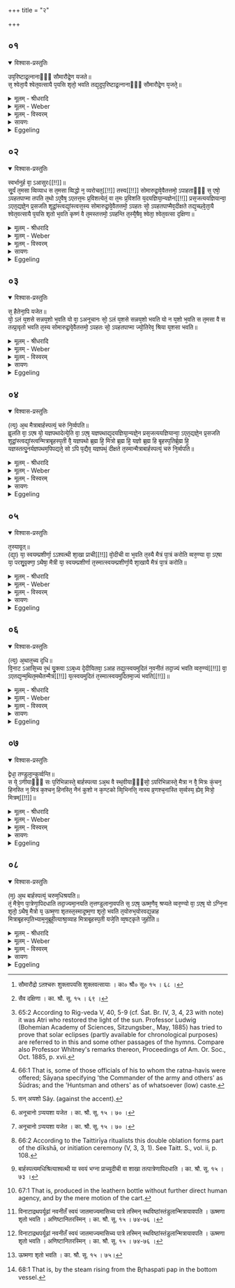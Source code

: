 +++
title = "२"

+++


## ०१


<details open><summary>विश्वास-प्रस्तुतिः</summary>

उप᳘रिष्टाद्र᳘त्नानाᳫँ᳭ सौमारौद्रे᳘ण यजते॥  
स᳘ श्वेता᳘यै श्वेत᳘वत्सायै प᳘यसि शृतो᳘ भवति तद्य᳘दुप᳘रिष्टाद्र᳘त्नानाᳫँ᳭ सौमारौद्रे᳘ण य᳘जते᳘॥
</details>

<details><summary>मूलम् - श्रीधरादि</summary>

उप᳘रिष्टाद्र᳘त्नानाᳫँ᳭ सौमारौद्रे᳘ण यजते॥  
स᳘ श्वेता᳘यै श्वेत᳘वत्सायै प᳘यसि शृतो᳘ भवति तद्य᳘दुप᳘रिष्टाद्र᳘त्नानाᳫँ᳭ सौमारौद्रे᳘ण य᳘जते᳘॥
</details>

<details><summary>मूलम् - Weber</summary>

उप᳘रिष्टाद्र᳘त्नानाᳫं सौमारौद्रे᳘ण यजते॥  
स᳘ श्वेता᳘यै श्वेत᳘वत्सायै प᳘यसि शृतो᳘ भवति तद्य᳘दुप᳘रिष्टाद्र᳘त्नानाᳫं सौमारौद्रे᳘ण य᳘जते॥
</details>

<details><summary>मूलम् - विस्वरम्</summary>

**अथोपरियागाः ।** 

उपरिष्टाद्रत्नानां सौमारौद्रेण यजते । स श्वेतायै श्वेतवत्सायै पयसि शृतो भवति । तद् यद्युपरिष्टाद्रत्नानां सौमारौद्रेण यजते ॥ १ ॥ 
</details>

<details><summary>सायणः</summary>

अथ सौमारौद्रयागं विधत्ते- **उपरिष्टाद्रत्नानामि**ति [^१_९७]- (तै. सं. १ । ८ । ९ । २) । रत्नहविषामुपरि स्वगृहे सौमारौद्रयागः कर्त्तव्यः । स च कः ? 'श्वेतवत्सायै श्वेतायै' । उभयत्र षष्ठ्यर्थे चतुर्थी । (पा. सू. २ । ३ । ६२ । वा.) शुक्लवत्सायाः शुक्लाया गोः 'पयसि' 'शृतः' पक्वो 'भवति' ॥ १ ॥ 

[^१_९७]: सौमारौद्रो ऽतश्चरुः शुक्लापयसि शुक्लवत्सायाः । का० श्रौ० सू० १५ । ६८ । 
</details>

<details><summary>Eggeling</summary>

1. After the 'jewels' he offers (a pap) to Soma and Rudra. It is cooked in milk from a white (cow) which has a white calf. And as to why, after the 'jewels,' he offers (a pap) to Soma and Rudra.
</details>


## ०२


<details open><summary>विश्वास-प्रस्तुतिः</summary>

स्वर्भानुर्ह वा᳘ ऽआसुरः[[!!]]॥  
सू᳘र्यं त᳘मसा व्विव्याध स त᳘मसा व्विद्धो न᳘ व्यरोचत᳘[[!!]] तस्य[[!!]] सोमारुद्रा᳘वे᳘वैतत्तमो᳘ ऽपाहताᳫँ᳭ स᳘ एषो᳘ ऽपहतपाप्मा तपति त᳘थो ऽए᳘वैष᳘ ऽएतत्त᳘मः प्र᳘विशत्येतं᳘ वा त᳘मः प्र᳘विशति य᳘दयज्ञिया᳘न्यज्ञेन[[!!]] प्रस᳘जत्ययज्ञियान्वा᳘ ऽएत᳘द्यज्ञे᳘न प्र᳘सजति शूद्रां᳘स्त्वद्यां᳘स्त्वत्त᳘स्य सोमारुद्रा᳘वे᳘वैतत्तमो᳘ ऽपहतः सो᳘ ऽपहतपाप्मैव᳘दीक्षते तद्य᳘च्छ्वे᳘ता᳘यै श्वेत᳘वत्सायै प᳘यसि शृतो भ᳘वति कृष्णं वै त᳘मस्तत्तमो᳘ ऽपहन्ति त᳘स्यै᳘षैव᳘ श्वेता᳘ श्वेत᳘वत्सा द᳘क्षिणा॥
</details>

<details><summary>मूलम् - श्रीधरादि</summary>

स्वर्भानुर्ह वा᳘ ऽआसुरः[[!!]]॥  
सू᳘र्यं त᳘मसा व्विव्याध स त᳘मसा व्विद्धो न᳘ व्यरोचत᳘[[!!]] तस्य[[!!]] सोमारुद्रा᳘वे᳘वैतत्तमो᳘ ऽपाहताᳫँ᳭ स᳘ एषो᳘ ऽपहतपाप्मा तपति त᳘थो ऽए᳘वैष᳘ ऽएतत्त᳘मः प्र᳘विशत्येतं᳘ वा त᳘मः प्र᳘विशति य᳘दयज्ञिया᳘न्यज्ञेन[[!!]] प्रस᳘जत्ययज्ञियान्वा᳘ ऽएत᳘द्यज्ञे᳘न प्र᳘सजति शूद्रां᳘स्त्वद्यां᳘स्त्वत्त᳘स्य सोमारुद्रा᳘वे᳘वैतत्तमो᳘ ऽपहतः सो᳘ ऽपहतपाप्मैव᳘दीक्षते तद्य᳘च्छ्वे᳘ता᳘यै श्वेत᳘वत्सायै प᳘यसि शृतो भ᳘वति कृष्णं वै त᳘मस्तत्तमो᳘ ऽपहन्ति त᳘स्यै᳘षैव᳘ श्वेता᳘ श्वेत᳘वत्सा द᳘क्षिणा॥
</details>

<details><summary>मूलम् - Weber</summary>

स्वर्भानुर्ह वा᳘ आसुरः᳟॥  
सू᳘र्यं त᳘मसा विव्याध स त᳘मसा विद्धो न व्य᳘रोचत त᳘स्य सोमारुद्रा᳘वेॗवैतत्तमो᳘ ऽपाहताᳫं स᳘ एषो᳘ ऽपहतपाप्मा तपति त᳘थो एॗवैष᳘ एतत्त᳘मः प्र᳘विशत्येतं᳘ वा त᳘मः प्र᳘विशति य᳘दयज्ञिया᳘न्यज्ञे᳘न प्रस᳘जत्ययज्ञियान्वा᳘ एत᳘द्यज्ञे᳘न प्र᳘सजति शूद्रा᳘ᳫं᳘स्त्वद्या᳘ᳫं᳘स्त्वत्त᳘स्य सोमारुद्रा᳘वेॗवैतत्तमो᳘ ऽपहतः सो᳘ ऽपहतपाप्मैव᳘ दीक्षते तद्य᳘छ्वेता᳘यै श्वेत᳘वत्सायै प᳘यसि शृतो भ᳘वति कृष्णं वै त᳘मस्तत्तमो᳘ ऽपहन्ति त᳘स्यैॗषैव᳘ श्वेता᳘ श्वेत᳘वत्सा द᳘क्षिणा॥
</details>

<details><summary>मूलम् - विस्वरम्</summary>

स्वर्भानुर्ह वा ऽआसुरः सूर्यं तमसा विव्याध । स तमसा विद्धो न व्यरोचत । तस्य सोमारुद्रावेवैतत्तमो ऽपाहताम् । स एषो ऽपहतपाप्मा तपति । तथो ऽएवैष एतत्तमः प्रविशति, एतं वा तमः प्रविशति यदयज्ञियान् यज्ञेन प्रसजति । अयज्ञियान्वा ऽएतद्यज्ञेन प्रसजति शूद्रांस्त्वत्, यांस्त्वत् तस्य सोमारुद्रावेवैतत्तमो ऽपहतः । सो ऽपहतपाप्मैव दीक्षते । तद् यच्छ्वेतायै श्वेतवत्सायै पयसि शृतो भवति । कृष्णं वै तमः । तत् तमो ऽपहन्ति । तस्यैषैव श्वेता श्वेतवत्सा दक्षिणा ॥ २ ॥ 
</details>

<details><summary>सायणः</summary>

रत्नहविर्भ्यो ऽनन्तरं विहितं सौमारौद्रयागमनूद्याख्यायिकया प्रशंसति- **स्वर्भानुर्हे**ति । 'आसुरः' असुरपुत्रः 'स्वर्भानुः' 'सूर्यम्' 'तमसा' 'विव्याध' आच्छादितवान् । 'सः' सूर्यः तेन 'तमसा' 'विद्धः' आच्छादिशः । 'न व्यरोचत' नातिप्रकाशवान् जातः । 'तस्य' 'तत् तमः' 'सोमारुद्रौ एव' 'अपाहताम्' अपहृतवन्तौ । ततः आरभ्य सूर्यो निवृत्ततमस्कः सन् 'तपति' नभसि दीप्यते । इदानीं तदनुष्ठातुरपि तमसा ऽऽच्छादनमाह- **तथो एवैष** इति । 'अयज्ञियान्' अयज्ञार्हान् सेनान्यादीन् 'यज्ञेन' 'प्रसजति' प्रसक्तान् तत्तद्यागानुष्ठानेन सम्बद्धान् करोतीति 'यत्' 'एतत्' एतेन 'एषः' अनुष्ठाता राजन्यः 'तथा उ' तथैव सूर्यवदेव ‘तमः प्रविशति’ । तमः वा कर्तृ 'एतं' सुन्वन्तं 'प्रविशति' । सेनान्यादीनामयज्ञियत्वं प्रसिद्धमित्याह- **अयज्ञियान् वा** इति । तामेव प्रसिद्धिं दर्शयति- **शूद्रानि**ति । 'त्वत्'- इति एकपर्यायः । एकदा 'शूद्रान्' सेनान्यादीन्, 'त्वत्' एकदा 'यान्' कांश्चन गोविकर्तादीन् हीनजातीनपि 'यज्ञेन' 'प्रसजति' । तेन अयज्ञियसम्बन्धेन तमः प्रविशतीति अतः 'तस्य' यष्टुः तथाविधं तमः 'सोमारुद्रौ एव' एतत् एतेन चरुणा प्रीणितौ 'अपहतः' विनाशयतः । ततः पापलेशासंस्पृष्टः सन् 'दीक्षते' दीक्षार्हो भवतीत्यर्थः । श्वेतापयसि श्रपणं प्रशंसति-**तद्यदि**ति । 'तद्' 'यत्' यदि, 'तमो' नाम 'कृष्णं' श्वेतवत्सायाः श्वेतायाः शुक्लवर्णे 'पयसि' श्रपणेन कृष्णरूपं तमः अपसारितवान् भवतीत्यर्थः ॥ 

यस्याः पयसि चरुः पक्वः तामेव दक्षिणात्वेन विधत्ते- **तस्यैषैवे**ति [^१_९८] ॥ २ ॥ 

[^१_९८]: सैव दक्षिणा । का. श्रौ. सू. १५ । ६९ । 
</details>

<details><summary>Eggeling</summary>

2. Now, once upon a time, Svarbhānu, the Āsura, struck the sun with darkness, and stricken with darkness he did not shine [^egg_139]. Soma and Rudra

[^egg_139]: 65:2 According to Rig-veda V, 40, 5-9 (cf. Śat. Br. IV, 3, 4, 23  with note) it was Atri who restored the light of the sun. Professor Ludwig (Bohemian Academy of Sciences, Sitzungsber., May, 1885) has tried to prove that solar eclipses (partly available for chronological purposes) are referred to in this and some other passages of the hymns. Compare also Professor Whitney's remarks thereon, Proceedings of Am. Or. Soc., Oct. 1885, p. xvii.

removed that darkness of his; and freed from evil he burns yonder. And in like manner does that (king) thereby enter darkness,--or darkness enters him,--when he puts those unworthy of sacrifice [^egg_140] in contact with the sacrifice; and he does indeed now put those unworthy of sacrifice--either Śūdras or whomever else--in contact with the sacrifice. It is Soma and Rudra who remove that darkness of his; and freed from evil he becomes consecrated. And as to why it is cooked in milk from a white (cow) which has a white calf,--darkness is black: that darkness he removes. The sacrificial fee for this (oblation) is a white (cow) which has a white calf.

[^egg_140]: 66:1 That is, some of those officials of his to whom the ratna-havis were offered; Sāyaṇa specifying 'the Commander of the army and others' as Śūdras; and the 'Huntsman and others' as of whatsoever (low) caste.

</details>


## ०३


<details open><summary>विश्वास-प्रस्तुतिः</summary>

स᳘ हैतेना᳘पि यजेत॥  
यो᳘ ऽलं य᳘शसे सन्नय᳘शो भ᳘वति यो वा᳘ ऽअनूचानः सो᳘ ऽलं य᳘शसे सन्नय᳘शो भवति यो न य᳘शो भ᳘वति स त᳘मसा वै स तत्प्रा᳘वृतो भवति त᳘स्य सोमारुद्रा᳘वे᳘वैतत्तमो᳘ ऽपहतः सो᳘ ऽपहतपाप्मा ज्यो᳘तिरेव᳘ श्रिया य᳘शसा भवति॥
</details>

<details><summary>मूलम् - श्रीधरादि</summary>

स᳘ हैतेना᳘पि यजेत॥  
यो᳘ ऽलं य᳘शसे सन्नय᳘शो भ᳘वति यो वा᳘ ऽअनूचानः सो᳘ ऽलं य᳘शसे सन्नय᳘शो भवति यो न य᳘शो भ᳘वति स त᳘मसा वै स तत्प्रा᳘वृतो भवति त᳘स्य सोमारुद्रा᳘वे᳘वैतत्तमो᳘ ऽपहतः सो᳘ ऽपहतपाप्मा ज्यो᳘तिरेव᳘ श्रिया य᳘शसा भवति॥
</details>

<details><summary>मूलम् - Weber</summary>

स᳘ हैतेना᳘पि यजेत॥  
यो᳘ ऽलं य᳘शसे सन्न य᳘शो [^wbr_1] भ᳘वति यो वा᳘ अनूचानः सो᳘ ऽलं य᳘शसे सन्न य᳘शो भवति यो न य᳘शो भ᳘वति स त᳘मसा वै स तत्प्रा᳘वृतो भवति त᳘स्य सोमारुद्रा᳘वेॗवैतत्तमो᳘ ऽपहतः सो᳘ ऽपहतपाप्मा ज्यो᳘तिरेव श्रिया य᳘शसा भवति॥  

[^wbr_1]: सन् अयशो Sây. (against the accent).

</details>

<details><summary>मूलम् - विस्वरम्</summary>

स हैतेन- अपि यजेत- यो ऽलं यशसे सन्नयशो भवति । यो वा ऽअनूचानः सो ऽलं यशसे सन्नयशो भवति । यो न यशो भवति- स तमसा वै स तत् प्रावृतो भवति । तस्य सोमारुद्रावेवैतत्तमो ऽपहतः । सो ऽपहतपाप्मा ज्योतिरेव श्रिया यशसा भवति (१) ॥ ३ ॥ 
</details>

<details><summary>सायणः</summary>

प्रसङ्गात्फलान्तरायास्य होमत्य बाह्यप्रयोगं दर्शयति- **स हैतेनापी**ति । 'अपिः' भिन्नक्रमः । 'सो ऽपि' 'एतेन' सौमारौद्रेण चरुणा 'यजेत' । स इत्युक्तं क इत्याह- 'यः' यज्ञियः पुरुषः 'यशसे' यशसां प्राप्तये 'अलं सन्' समर्थो योग्यो भवन्नपि 'अयशः' कीर्तिरहितः 'भवति' । यच्छब्दार्थं विशिनष्टि- **यो वा अनुचान** इति । साङ्गवेदाध्यायी 'अनूचानः' 'सः' 'यशसे' 'अलं' योग्यो भवन्नपि 'अयशः' यशोरहितो 'भवति' 'यः' तु यशोरहितः, 'सः' 'तमसा' 'प्रावृतः,' 'तस्य' 'एतत्' एतेन हविषा 'सोमारुद्रौ एव' 'कीर्त्यभावरूपं 'तमः' 'अपहतः' तं कीर्तिमन्तं कुरुतः इत्यर्थः । 'सः' यजमानः अयशोरूपतमसा वियुक्तः सन्, ज्योतिरात्मको भूत्वा 'श्रिया' सम्पदा 'यशसा' चोपलक्षितो भवति [^१_९९] ॥ ३ ॥ 

[^१_९९]: अनूचानो ऽप्ययशा यजेत । का. श्रौ. सू. १५ । ७० । 
</details>

<details><summary>Eggeling</summary>

3. Even he who, while being qualified for fame, is not yet famous, may perform that offering. Now he who is learned (in the Veda), while being qualified for fame, is not famous; and he who is not famous, is covered with darkness: that darkness of his Soma and Rudra thereby remove; and freed from evil he becomes a very light by his prosperity and renown.
</details>


## ०४


<details open><summary>विश्वास-प्रस्तुतिः</summary>

(त्य᳘) अ᳘थ मैत्राबार्हस्पत्यं᳘ चरुं नि᳘र्व्वपति॥  
ह्व᳘लति वा᳘ ऽएष यो᳘ यज्ञपथादेत्ये᳘ति वा᳘ ऽएष᳘ यज्ञपथाद्य᳘दयज्ञिया᳘न्यज्ञे᳘न प्रस᳘जत्ययज्ञियान्वा᳘ ऽएत᳘द्यज्ञे᳘न प्र᳘सजति शूद्रां᳘स्त्वद्यां᳘स्त्वन्मित्राबृ᳘हस्प᳘ती वै᳘ यज्ञपथो ब्र᳘ह्म हि᳘ मित्रो ब्र᳘ह्म हि᳘ यज्ञो ब्र᳘ह्म हि बृ᳘हस्प᳘तिर्ब्र᳘ह्म हि᳘ यज्ञस्तत्पु᳘नर्यज्ञपथम᳘पिपद्यते᳘ सो ऽपि प᳘द्यैव᳘ यज्ञपथं᳘ दीक्षते त᳘स्मान्मैत्राबार्हस्पत्यं᳘ चरुं नि᳘र्व्वपति॥
</details>

<details><summary>मूलम् - श्रीधरादि</summary>

(त्य᳘) अ᳘थ मैत्राबार्हस्पत्यं᳘ चरुं नि᳘र्व्वपति॥  
ह्व᳘लति वा᳘ ऽएष यो᳘ यज्ञपथादेत्ये᳘ति वा᳘ ऽएष᳘ यज्ञपथाद्य᳘दयज्ञिया᳘न्यज्ञे᳘न प्रस᳘जत्ययज्ञियान्वा᳘ ऽएत᳘द्यज्ञे᳘न प्र᳘सजति शूद्रां᳘स्त्वद्यां᳘स्त्वन्मित्राबृ᳘हस्प᳘ती वै᳘ यज्ञपथो ब्र᳘ह्म हि᳘ मित्रो ब्र᳘ह्म हि᳘ यज्ञो ब्र᳘ह्म हि बृ᳘हस्प᳘तिर्ब्र᳘ह्म हि᳘ यज्ञस्तत्पु᳘नर्यज्ञपथम᳘पिपद्यते᳘ सो ऽपि प᳘द्यैव᳘ यज्ञपथं᳘ दीक्षते त᳘स्मान्मैत्राबार्हस्पत्यं᳘ चरुं नि᳘र्व्वपति॥
</details>

<details><summary>मूलम् - Weber</summary>

अ᳘थ मैत्राबार्हस्पत्यं᳘ चरुं नि᳘र्वपति॥  
ह्व᳘लति वा᳘ एष यो᳘ यज्ञपथादेत्ये᳘ति वा᳘ एष᳘ यज्ञपथाद्य᳘दयज्ञिया᳘न्यज्ञे᳘न प्रस᳘जत्ययज्ञियान्वा᳘ एत᳘द्यज्ञे᳘न प्र᳘सजति शूद्रा᳘ᳫं᳘स्त्वद्या᳘ᳫं᳘स्त्वन्मित्राबृ᳘हस्प᳘ती वै᳘ यज्ञपथो ब्र᳘ह्म हि᳘ मित्रो ब्र᳘ह्म हि᳘ यज्ञो ब्र᳘ह्म हि बृ᳘हस्प᳘तिर्ब्र᳘ह्म हि᳘ यज्ञस्तत्पु᳘नर्यज्ञपथम᳘पिपद्यतेॗ सो ऽपिप᳘द्यैव᳘ यज्ञपथं᳘ दीक्षते त᳘स्मान्मैत्राबार्हस्पत्यं᳘ चरुं नि᳘र्वपति॥
</details>

<details><summary>मूलम् - विस्वरम्</summary>

अथ मैत्राबार्हस्पत्यं चरुं निर्वपति । ह्वलति वा ऽएषः- यो यज्ञपथादेति । एति वा ऽएष यज्ञपथाद् यदयज्ञियान्यज्ञेन प्रसजति । अयज्ञियान्वा ऽएतद्यज्ञेन प्रसजति- शूद्रांस्त्वद्, यांस्त्वत् । मित्राबृहस्पती वै यज्ञपथः । ब्रह्म हि मित्रो, ब्रह्म हि यज्ञः । ब्रह्म हि बृहस्पतिः, ब्रह्म हि यज्ञः । तत्पुनर्यज्ञपथमपिपद्यते । सो ऽपिपद्यैव यज्ञपथं दीक्षते । तस्मान्मैत्राबार्हस्पत्यं चरुं निर्वपति ॥ ४ ॥ 
</details>

<details><summary>सायणः</summary>

विधत्ते- **अथ मैत्रे**ति । 'मैत्राबार्हस्पत्यं' मित्राबृहस्पतिदेवत्यं 'चरुं' निर्वपेत् [^१_९९] । देवतासम्बन्धं प्रशंसति- **ह्वलति वा** इति । अयज्ञियानां सेनान्यादीनां यज्ञे प्रसञ्जनमेव यज्ञपथादपगमनमित्यर्थः । मित्राबृहस्पत्योर्यज्ञपथात्मकत्वं निर्वक्ति- **ब्रह्म हि मित्र** इति । 'ब्रह्म' वेदः, तदेव हि 'यज्ञः' तत्साध्यत्वाद् । यज्ञ एव पन्थाः यज्ञपथमिति समासं विवक्षित्वा, तयोः परम्परया यज्ञरूपत्वोक्तिः । **तत् पुनर्यज्ञे**ति । 'तत्' तस्माद् यज्ञात्मकमित्राबृहस्पतिदेवत्ययागानुष्ठानात् पुनर्यज्ञपथं प्राप्य 'दीक्षते' दीक्षां कर्तुमर्हतीत्यर्थः ॥ ४ ॥ 

[^१_९९]: मित्राबार्हस्पत्यश्चरुः । का. श्रौ. सू. १५ ॥ ७२ ॥ 
</details>

<details><summary>Eggeling</summary>

4. Thereupon he prepares a pap for Mitra and Br̥haspati [^egg_141]. For verily he who departs from the

[^egg_141]: 66:2 According to the Taittirīya ritualists this double oblation forms part of the dīkshā, or initiation ceremony (V, 3, 3, 1). See Taitt. S., vol. ii, p. 108.

path of the sacrifice stumbles; and he does indeed depart from the path of the sacrifice, when he puts those unworthy of sacrifice in contact with the sacrifice, and he does indeed now put those unworthy of sacrifice--either Śūdras or whomever else--in contact with the sacrifice. And the path of the sacrifice is Mitra and Br̥haspati; for Mitra is the Brahman, and the Brahman is the sacrifice; and Br̥haspati is the Brahman, and the Brahman is the sacrifice. Thus he, returns again to the path of the sacrifice; and as soon as he has returned to the path of the sacrifice he is consecrated: therefore he prepares a pap for Mitra and Br̥haspati.
</details>


## ०५


<details open><summary>विश्वास-प्रस्तुतिः</summary>

त᳘स्यावृ᳘त्॥  
(द्या᳘) या᳘ स्वयम्प्रशीर्णा᳘ ऽऽश्वत्थी शा᳘खा प्राची[[!!]] वो᳘दीची वा भ᳘वति त᳘स्यै मैत्रं पा᳘त्रं करोति व्वरु᳘ण्या वा᳘ ऽएषा या᳘ परशु᳘वृक्णा᳘ ऽथैषा᳘ मैत्री या᳘ स्वयम्प्रशीर्णा त᳘स्मात्स्वयम्प्रशीर्णा᳘यै शा᳘खायै मैत्रं पा᳘त्रं करोति॥
</details>

<details><summary>मूलम् - श्रीधरादि</summary>

त᳘स्यावृ᳘त्॥  
(द्या᳘) या᳘ स्वयम्प्रशीर्णा᳘ ऽऽश्वत्थी शा᳘खा प्राची[[!!]] वो᳘दीची वा भ᳘वति त᳘स्यै मैत्रं पा᳘त्रं करोति व्वरु᳘ण्या वा᳘ ऽएषा या᳘ परशु᳘वृक्णा᳘ ऽथैषा᳘ मैत्री या᳘ स्वयम्प्रशीर्णा त᳘स्मात्स्वयम्प्रशीर्णा᳘यै शा᳘खायै मैत्रं पा᳘त्रं करोति॥
</details>

<details><summary>मूलम् - Weber</summary>

त᳘स्यावृ᳘त्॥  
या᳘ स्वयम्प्रशीर्णा᳘श्वत्थी शा᳘खा प्रा᳘ची वो᳘दीची वा भ᳘वति त᳘स्यै मैत्रम् पा᳘त्रं करोति वरुॗण्या वा᳘ एषा या᳘ परशु᳘वृक्णा᳘थैषा᳘ मैत्री या᳘ स्वयम्प्रशीर्णा त᳘स्मात्स्वयम्प्रशीर्णा᳘यै शा᳘खायै मैत्रम् पा᳘त्रं करोति॥
</details>

<details><summary>मूलम् - विस्वरम्</summary>

तस्यावृत् । या स्वयम्प्रशीर्णा ऽऽश्वत्थी शाखा प्राची वोदीची वा भवति । तस्यै मैत्रं पात्रं करोति । वरुण्या वा ऽएषा- या परशुवृक्णा । अथैषा मैत्री- या स्वयम्प्रशीर्णा । तस्मात् स्वयम्प्रशीर्णायै शाखायै मैत्रं पात्रं करोति ॥ ५ ॥ 
</details>

<details><summary>सायणः</summary>

तस्य चरोरनुष्ठानप्रकारं वक्तुं प्रतिजानीते- **तस्यावृदि**ति । 'तस्य' मैत्राबार्हस्पत्ययागस्य 'आवृत्' क्रिया, अनुष्ठानप्रकारो वक्ष्यत इति शेषः । 'स्वयम्प्रशीर्णा' स्वयमेव भग्ना, 'प्राची' प्रागायता, 'उदीची' उदगायता 'वा' या 'आश्वत्थी' अश्वत्थस्य 'शाखा' 'भवति' तस्याः शाखायाः 'मैत्रं' मित्रसम्बन्धिचरुपाकार्थं 'पात्रं' कुर्यात् [^१_१००] । स्वयम्मग्नायां मैत्रत्वं व्यतिरेकपूर्वकमुपपादयति- **वरुण्या वा एषे**ति । 'या' शाखा 'परशुवृक्णा' छिन्ना व्रश्चनेन, सा हिंसितत्वाद् 'वरुण्या' वरुणदेवत्या; स्वयम्मग्नपत्रा तु मित्रार्हा, हिंसाविरहात्; सर्वसुहृत्वान्मित्रदेवस्य परशुच्छिन्नशाखानिर्मितं पात्रमयोग्यमित्यर्थः ॥ ५ ॥ 

[^१_१००]: बार्हस्पत्यमधिश्रित्याश्वत्थी या स्वयं भग्ना प्राच्युदीची वा शाखा तत्पात्रेणापिदधाति । का. श्रौ. सू. १५ । ७३ । 
</details>

<details><summary>Eggeling</summary>

5. The course of this (is as follows). Any aśvattha branch broken off by itself, either on the eastern or on the northern side (of the tree), from that he makes a vessel (to hold the pap) for Mitra; for that which is hewn by the axe belongs to Varuṇa; but that which is broken off by itself belongs to Mitra: therefore he makes the vessel for Mitra from a branch broken off by itself.
</details>


## ०६


<details open><summary>विश्वास-प्रस्तुतिः</summary>

(त्य᳘) अ᳘थात᳘च्य द᳘धि॥  
वि᳘नाट ऽआसि᳘च्य र᳘थं यु᳘क्त्वा ऽऽब᳘ध्य दे᳘दीयितवा᳘ ऽआह तद्य᳘त्स्वयमुदितं न᳘वनीतं तदा᳘ज्यं भवति व्वरु᳘ण्यं[[!!]] वा᳘ ऽएतद्य᳘न्म᳘थित᳘मथैतन्मैत्रं[[!!]] य᳘त्स्वयमुदितं त᳘स्मात्स्वयमुदितमा᳘ज्यं भवति[[!!]]॥
</details>

<details><summary>मूलम् - श्रीधरादि</summary>

(त्य᳘) अ᳘थात᳘च्य द᳘धि॥  
वि᳘नाट ऽआसि᳘च्य र᳘थं यु᳘क्त्वा ऽऽब᳘ध्य दे᳘दीयितवा᳘ ऽआह तद्य᳘त्स्वयमुदितं न᳘वनीतं तदा᳘ज्यं भवति व्वरु᳘ण्यं[[!!]] वा᳘ ऽएतद्य᳘न्म᳘थित᳘मथैतन्मैत्रं[[!!]] य᳘त्स्वयमुदितं त᳘स्मात्स्वयमुदितमा᳘ज्यं भवति[[!!]]॥
</details>

<details><summary>मूलम् - Weber</summary>

अ᳘थात᳘च्य द᳘धि॥  
वि᳘नाट आसि᳘च्य र᳘थं युॗक्त्वाब᳘ध्य दे᳘दीयितवा᳘ आह तद्य᳘त्स्वयमुदितं न᳘वनीतं तदा᳘ज्यम् भवति वरुण्यं᳘ वा᳘ एतद्य᳘न्मथितम᳘थैत᳘न्मैत्रं य᳘त्स्वयमुदितं त᳘स्मात्स्वयमुदितमा᳘ज्यम् भ᳘वति॥
</details>

<details><summary>मूलम् - विस्वरम्</summary>

अथातच्य दधि, विनाट ऽआसिच्य, रथं युक्त्वा, आबध्य, देदीयितवा ऽआह । तद् यत् स्वयमुदितं नवनीतम्- तदाज्यं भवति । वरुण्यं वा ऽएतद्- यन्मथितम् । अथैतन्मैत्रम्- यत् स्वयमुदितम् । तस्मात् स्वयमुदितमाज्यं भवति ॥ ६ ॥ 
</details>

<details><summary>सायणः</summary>

मैत्रचर्वर्थमाज्यकरणं विधत्ते- **अथातच्ये**ति । पयोविशेषस्तैत्तिरीयके श्रुतः- “श्वेतायै श्वेतवत्सायै दुग्धे स्वयंमूर्त्ते" (तै. सं. १ । ८ । ९ । २)- इति । तादृशं पयः 'आतच्य' आतञ्चनद्रव्येण 'दधि' कृत्वा 'विनाटे' चर्ममये पात्रे दृतौ 'आसिच्य,' 'रथं' 'युक्त्वा' अश्वैः संयोज्य, आबध्य दधिपूर्णं तबै प्रत्ययः । तत्र रथधावनेन दध्नौ यत् स्वयमुदितम् मथनमन्तरेण निष्पन्नं, नवनीतं तदेव स्वयमेव विलीनं सद् आज्यं भवति । आज्यकरणप्रकारस्त्वापस्तम्बेन विशद उक्तः- "श्वेतां श्वेतवत्सामामस्त्ये दृतौ दुहन्ति, तत् स्वयंमूर्त्तं संयोगेन परिवहन्ति, तत् स्वयं मथितमातपे विषजन्ति, तत् स्वयं विलीनमाज्यं भवति"- (आ. श्रौ. सू. १८ । ११ । ३-६) इति । स्वयमुदिताज्यस्य मित्र योग्यत्वं व्यतिरेकमुखेन दर्शयति- **वरुण्यमि**ति । यन्मन्थननिष्पन्नमाज्यं तद् 'वरुण्यम्' उपद्रवकारिणो वरुणस्य योग्यम्, न तु सर्वसुहृदो मित्रस्य । यत्तु उदीरितरूपं स्वयमुदितं तन्मन्थनरूपस्य हिंसनस्य विरहान्मैत्रम् ॥ ६ ॥ 
</details>

<details><summary>Eggeling</summary>

6. Thereupon having curdled the (milk into) curds, and poured it into a leathern bag; and having put (the horses) to the cart, and fastened (the bag on the cart), he tells it to 'fly away.' This is that (kind of) fresh butter which is self-produced [^egg_142]; for that which is churned belongs to Varuṇa, and that which is self-produced belongs to Mitra: therefore it is self-produced butter.

[^egg_142]: 67:1 That is, produced in the leathern bottle without further direct human agency, and by the mere motion of the cart.

</details>


## ०७


<details open><summary>विश्वास-प्रस्तुतिः</summary>

द्वेधा᳘ तण्डुला᳘न्कुर्व्वन्ति॥  
स ये᳘ ऽणीयाᳫँ᳭ सः प᳘रिभिन्नास्ते᳘ बार्हस्पत्या ऽअ᳘थ वै स्थ᳘वीयाᳫँ᳭सो᳘ ऽपरिभिन्नास्ते᳘ मैत्रा न वै᳘ मित्रः कं᳘चन᳘ हिनस्ति न᳘ मित्रं क᳘श्चन᳘ हिनस्ति᳘ नैनं कुशो न क᳘ण्टको व्वि᳘भिनत्ति᳘ नास्य व्र᳘णश्च᳘नास्ति स᳘र्व्वस्य᳘ ह्येव᳘ मित्रो᳘ मित्रम्[[!!]]॥
</details>

<details><summary>मूलम् - श्रीधरादि</summary>

द्वेधा᳘ तण्डुला᳘न्कुर्व्वन्ति॥  
स ये᳘ ऽणीयाᳫँ᳭ सः प᳘रिभिन्नास्ते᳘ बार्हस्पत्या ऽअ᳘थ वै स्थ᳘वीयाᳫँ᳭सो᳘ ऽपरिभिन्नास्ते᳘ मैत्रा न वै᳘ मित्रः कं᳘चन᳘ हिनस्ति न᳘ मित्रं क᳘श्चन᳘ हिनस्ति᳘ नैनं कुशो न क᳘ण्टको व्वि᳘भिनत्ति᳘ नास्य व्र᳘णश्च᳘नास्ति स᳘र्व्वस्य᳘ ह्येव᳘ मित्रो᳘ मित्रम्[[!!]]॥
</details>

<details><summary>मूलम् - Weber</summary>

द्वेधा᳘ तण्डुला᳘न्कुर्वन्ति॥  
स ये᳘ ऽणीयांसः प᳘रिभिन्नास्ते᳘ बार्हस्पत्या अ᳘थ ये स्थ᳘वीयांसो᳘ ऽपरिभिन्नास्ते᳘ मैत्रा न वै᳘ मित्रः कं᳘ चन᳘ हिनस्ति न᳘ मित्रं क᳘श्चन᳘ हिनस्तिॗ नैनं कुशो न क᳘ण्टको वि᳘भिनत्तिॗ नास्य व्र᳘णश्चॗनास्ति स᳘र्वस्यॗ ह्येव᳘ मित्रो᳘ मित्र᳘म्॥
</details>

<details><summary>मूलम् - विस्वरम्</summary>

द्वेधा तण्डुलान् कुर्वन्ति । स ये ऽणीयांसः परिभिन्नास्ते बार्हस्पत्याः । अथ ये स्थवीयांसो ऽपरिभिन्नास्ते मैत्राः । न वै मित्रः कञ्चन हिनस्ति, न मित्रं कश्चन हिनस्ति । नैनं कुशो न कण्टको विभिनत्ति । नास्य व्रणश्चनास्ति । सर्वस्य ह्येव मित्रो मित्रम् ॥ ७ ॥ 
</details>

<details><summary>सायणः</summary>

देवताद्वयस्य पृथक् चरोः श्रपणं विधित्सुः तण्डुलानां द्वेधाकरणं विधत्ते- **द्वेधे**ति । 'ये' 'अणीयांसः' अणुतराः 'परिभिन्नाः' छिन्नाग्रास्तण्डुलाः, 'ते' बृहस्पतिदेवत्याः कर्त्तव्याः 'ये' 'स्थवीयांसः' स्थूलतराः 'अपरिभिन्नाः' अच्छिन्नाग्राः अचूर्णीकृताः, 'ते' मित्रदेवत्याः कर्त्तव्याः [^१_१०१] । मैत्राणामभिन्नत्वं प्रशंसति- **न वै मित्र** इति । 'मित्रो' देवः 'कश्चन' प्राणिनं 'न हिनस्ति;' 'मित्रम्' अपि 'न कञ्चन' को ऽपि 'हिनस्ति' 'एनं' मित्रं 'कुशः' दर्भो वा 'कण्टकः' वा 'न भिनत्ति' न विध्यति; अत एव तस्य 'व्रणः' अपि ‘नास्ति’ । सर्वस्य मित्रत्वादिति हेतुमाह- **सर्वस्य ह्येवे**ति । पुँल्लिङ्गो मित्रशब्दो देवतावाची, नपुंसकलिङ्गस्तु सुहृद्वचनः ॥ ७ ॥ 

[^१_१०१]: विनाटाद्रथपर्यूढां नवनीतँ स्वयं जातमाज्यमासिच्य पात्रे तस्मिन् स्थविष्ठांस्तंडुलान्मित्रायावपति । ऊष्मणा शृतो भवति । अणिष्टानितरस्मिन् । का. श्रौ. सू. १५ । ७४-७६ । 
</details>

<details><summary>Eggeling</summary>

7. They divide the rice-grains into two parts: the smaller and broken ones belong to Br̥haspati,

and the larger and unbroken ones to Mitra. For Mitra injures no one, nor does any one injure Mitra; neither a kuśa stalk nor a thorn pricks him, nor has he any scar; for Mitra is every one's friend (mitram).
</details>


## ०८


<details open><summary>विश्वास-प्रस्तुतिः</summary>

(म᳘) अ᳘थ बार्हस्पत्यं᳘ चरुम᳘धिश्रयति॥  
तं᳘ मैत्रे᳘ण पा᳘त्रेणा᳘पिदधाति तदा᳘ज्यमा᳘नयति त᳘त्तण्डुलाना᳘वपति स᳘ ऽएष᳘ ऊष्म᳘णैव᳘ श्रप्यते व्वरु᳘ण्यो वा᳘ ऽएष᳘ यो ऽग्नि᳘ना शृतो᳘ ऽथैष᳘ मैत्रो य᳘ ऊष्म᳘णा शृतस्त᳘स्मादूष्म᳘णा शृतो᳘ भवति त᳘योरुभ᳘योरवद्य᳘न्नाह मित्राबृ᳘हस्प᳘तिभ्याम᳘नुब्रूही᳘त्याश्रा᳘व्याह मित्राबृ᳘हस्प᳘ती यजे᳘ति व्व᳘षट्कृते जुहोति॥
</details>

<details><summary>मूलम् - श्रीधरादि</summary>

(म᳘) अ᳘थ बार्हस्पत्यं᳘ चरुम᳘धिश्रयति॥  
तं᳘ मैत्रे᳘ण पा᳘त्रेणा᳘पिदधाति तदा᳘ज्यमा᳘नयति त᳘त्तण्डुलाना᳘वपति स᳘ ऽएष᳘ ऊष्म᳘णैव᳘ श्रप्यते व्वरु᳘ण्यो वा᳘ ऽएष᳘ यो ऽग्नि᳘ना शृतो᳘ ऽथैष᳘ मैत्रो य᳘ ऊष्म᳘णा शृतस्त᳘स्मादूष्म᳘णा शृतो᳘ भवति त᳘योरुभ᳘योरवद्य᳘न्नाह मित्राबृ᳘हस्प᳘तिभ्याम᳘नुब्रूही᳘त्याश्रा᳘व्याह मित्राबृ᳘हस्प᳘ती यजे᳘ति व्व᳘षट्कृते जुहोति॥
</details>

<details><summary>मूलम् - Weber</summary>

अ᳘थ बार्हस्पत्यं᳘ चरुम᳘धिश्रयति॥  
त᳘म् मैत्रे᳘ण पा᳘त्रेणा᳘पिदधाति तदा᳘ज्यमा᳘नयति त᳘त्तण्डुलाना᳘वपति स᳘ एष᳘ ऊष्म᳘णैव᳘ श्रप्यते वरुॗण्यो वा᳘ एषॗ यो ऽग्नि᳘ना शृतो᳘ ऽथैष᳘ मैत्रो य᳘ ऊष्म᳘णा शृतस्त᳘स्मादूष्म᳘णा शृतो᳘ भवति त᳘योरुभ᳘योरवद्य᳘न्नाह मित्राबृ᳘हस्प᳘तिभ्याम᳘नुब्रूही᳘त्याश्रा᳘व्याह मित्राबृ᳘हस्प᳘ती यजे᳘ति व᳘षट्कृते जुहोति॥
</details>

<details><summary>मूलम् - विस्वरम्</summary>

अथ बार्हस्पत्यं चरुमधिश्रयति । तं मैत्रेण पात्रेणापिदधाति । तदाज्यमानयति । तत् तण्डुलानावपति । स एष ऊष्मणैव श्रप्यते । वरुण्यो वा ऽएषः- यो ऽग्निना शृतः । अथैष मैत्रः । य ऊष्मणा शृतः । तस्मादूष्मणा शृतो भवति । तयोरुभयोरवद्यन्नाह- "मित्राबृहस्पतिभ्यामनुब्रूहि" इति । आश्राव्याह- मित्राबृहस्पती यज इति वषट्कृते जुहोति (२) ॥ ८ ॥ 
</details>

<details><summary>सायणः</summary>

श्रपणप्रकारं विधत्ते- **अथ बार्हस्पत्यमि**ति । 'बार्हस्पत्यं चरुम्' अधिश्रित्य, अग्निमध्ये स्थाल्यामधिश्रितायां बृहस्पत्यर्थास्तण्डुलानोप्य, ‘तं' चरुम् अश्वत्थशाखानिर्मितेन 'मैत्रेण पात्रेण' अपि- दध्यात् [^१_१०१] । 'तत्' तस्मिन् पात्रे स्वयमुत्पन्नम् 'आज्यम्' 'आनयति' आसिञ्चेत् । 'तत्' तत्र स्थविष्ठान् अपरिभिन्नान् मैत्रान् 'तण्डुलान्' आवपेत् । 'स एषः' मैत्रश्चरु 'ऊष्मणैव' 'श्रप्यते' पच्यते [^२_१०२] 'अग्निना' 'शृतः' पक्वो ‘वरुण्यः’, दाहप्रयुक्तहिंसासम्बन्धात् 'वरुण्यः' चरुणार्हो, न मित्रार्हः । 'ऊष्मणा शृतः' तु 'मैत्रः' मित्रदेवत्यो युक्तः, दोषविरहात् ॥ 

एवं पृथक् श्रपणमभिधाय देवताप्रदाने साहित्यं विधत्ते- **तयोरुभयोरि**ति । 'तयोरुभयोः' चर्वोर्दधिपयसोर्दार्शिकयोरिव एकैकस्माद् द्विर्द्विरवद्यन् जुह्वां सहावदानं कुर्वन् “मित्राबृहस्पतिभ्यामनुब्रूहि"- 'इति' एवं संयुज्य अनुवाक्याप्रैषं ब्रूयात्; एवं 'यजेति' याज्याप्रैषे ऽपि 'वषट्कृते' सहैव प्रक्षेपः ॥ ८ ॥
 
[^१_१०१]: बार्हस्पत्यमधिश्रित्याश्वत्थी या स्वयं भग्ना प्राच्युदीची वा शाखा तत्पात्रणापिदधाति । का. श्रौ. सू. ७ । ७३ । 

[^२_१०२]: ऊष्मणा शृतो भवति । का. श्रौ. सू. १५ । ७५। 

इति श्रीसायणाचार्यविरचिते माधवीये वेदार्थप्रकाशे माध्यन्दिनशतपथब्राह्मणभाष्ये पञ्चमकाण्डे तृतीयाध्याये द्वितीयं ब्राह्मणम् ॥ (५-३-२) ॥ 
</details>

<details><summary>Eggeling</summary>

8. He then puts the pap for Br̥haspati on (the fire), covers it with the vessel for Mitra's (pap), pours the butter (into the latter), and throws in the (larger) rice-grains. It is cooked merely by the hot steam [^egg_143]; for what is cooked by fire belongs to Varuṇa, and what is cooked by hot steam belongs to Mitra: therefore it is cooked by hot steam. Making cuttings from both these sacrificial dishes, he says, 'Pronounce the invitatory prayer to Mitra and Br̥haspati!' Having called for the Śraushaṭ, he says, 'Pronounce the offering-prayer to Mitra and Br̥haspati!' and offers as the Vashaṭ is uttered.

[^egg_143]: 68:1 That is, by the steam rising from the Br̥haspati pap in the bottom vessel.
</details>

